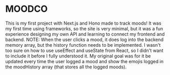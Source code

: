 # MOODCO
This is my first project with Next.js and Hono made to track moods! It was my first time using frameworks, so the site is very minimal, but it was a fun experience designing my own API and learning to connect my frontend and backend. NOTE: When the user clicks a mood, it does log into the backend memory array, but the history function needs to be implemented. I wasn't too sure on how to use useEffect and useState from React, so I didn't want to include it before I fully understood it. My original goal was for it be updated every time the user logged a mood and show the emojis logged in the moodHistory array (that stores all the logged moods).
